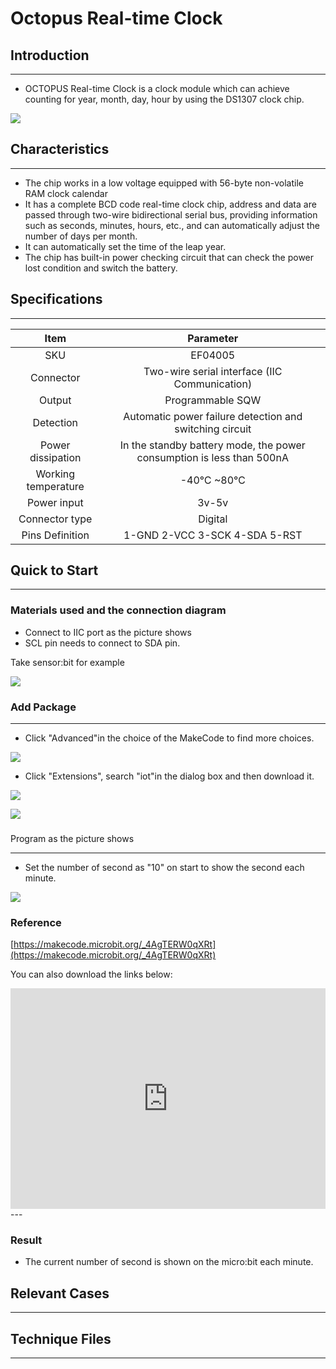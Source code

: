 # Octopus Real-time Clock

## Introduction
---
- OCTOPUS Real-time Clock is a clock module which can achieve counting for year, month, day, hour by using the DS1307 clock chip.

 ![](./images/gqYrhXw.jpg)

## Characteristics
---


- The chip works in a low voltage equipped with 56-byte non-volatile RAM clock calendar
- It has a complete BCD code real-time clock chip, address and data are passed through two-wire bidirectional serial bus, providing information such as seconds, minutes, hours, etc., and can automatically adjust the number of days per month.
- It can automatically set the time of the leap year.
- The chip has built-in power checking circuit that can check the power lost condition and switch the battery.

## Specifications
---
Item | Parameter 
:-: | :-: 
SKU|EF04005
Connector|Two-wire serial interface (IIC Communication)
Output|Programmable SQW
Detection|Automatic power failure detection and switching circuit
Power dissipation|In the standby battery mode, the power consumption is less than 500nA
Working temperature|-40℃ ~80℃
Power input|3v-5v
Connector type|Digital
Pins Definition|1-GND 2-VCC 3-SCK 4-SDA 5-RST

## Quick to  Start 
---

### Materials used and the connection diagram

- Connect to IIC port as the picture shows
- SCL pin needs to connect to SDA pin. 

Take sensor:bit for example

 ![](./images/WrOpBWb.png)

### Add Package
---


- Click "Advanced"in the choice of the MakeCode to find more choices.

 ![](./images/smtcNoB.png)



- Click "Extensions", search "iot"in the dialog box and then download it.

 ![](./images/AaZxCEb.jpg)

 ![](./images/pVEXZaA.png)

### 

Program as the picture shows

---


- Set the number of second as "10" on start to show the second each minute.

 ![](./images/pOLA97P.png)

### Reference
[https://makecode.microbit.org/_4AgTERW0qXRt](https://makecode.microbit.org/_4AgTERW0qXRt)

You can also download the links below:

<div style="position:relative;height:0;padding-bottom:70%;overflow:hidden;"><iframe style="position:absolute;top:0;left:0;width:100%;height:100%;" src="https://makecode.microbit.org/#pub:_4AgTERW0qXRt" frameborder="0" sandbox="allow-popups allow-forms allow-scripts allow-same-origin"></iframe></div>  
---

### Result


- The current number of second is shown on the micro:bit each minute.

## Relevant Cases
---

## Technique Files
---
